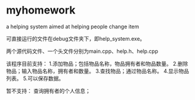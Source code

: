 # myhomework
a helping system aimed at helping people change item

可直接运行的文件在debug文件夹下，即help_system.exe。

两个源代码文件、一个头文件分别为main.cpp、help.h、help.cpp

该程序目前支持：
1.添加物品；包括物品名称，物品拥有者和物品数量。
2.删除物品；输入物品名称，拥有者和数量。
3.查找物品；通过物品名称。
4.显示物品列表。
5.可以保存数据。

暂不支持：
查询拥有者的个人信息；
